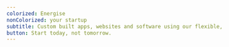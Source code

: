 ```yaml
---
colorized: Energise
nonColorized: your startup
subtitle: Custom built apps, websites and software using our flexible, iterative approach.
button: Start today, not tomorrow.
---
```

